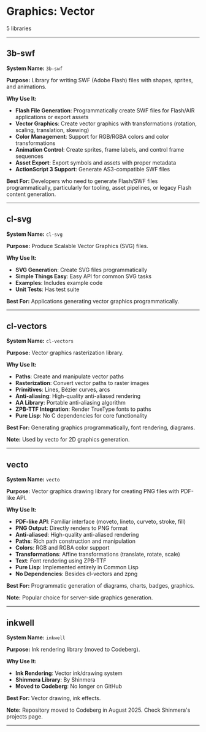 # Graphics: Vector

5 libraries

---

## 3b-swf

**System Name:** `3b-swf`

**Purpose:** Library for writing SWF (Adobe Flash) files with shapes, sprites, and animations.

**Why Use It:**
- **Flash File Generation**: Programmatically create SWF files for Flash/AIR applications or export assets
- **Vector Graphics**: Create vector graphics with transformations (rotation, scaling, translation, skewing)
- **Color Management**: Support for RGB/RGBA colors and color transformations
- **Animation Control**: Create sprites, frame labels, and control frame sequences
- **Asset Export**: Export symbols and assets with proper metadata
- **ActionScript 3 Support**: Generate AS3-compatible SWF files

**Best For:** Developers who need to generate Flash/SWF files programmatically, particularly for tooling, asset pipelines, or legacy Flash content generation.

---


## cl-svg

**System Name:** `cl-svg`

**Purpose:** Produce Scalable Vector Graphics (SVG) files.

**Why Use It:**
- **SVG Generation**: Create SVG files programmatically
- **Simple Things Easy**: Easy API for common SVG tasks
- **Examples**: Includes example code
- **Unit Tests**: Has test suite

**Best For:** Applications generating vector graphics programmatically.

---


## cl-vectors

**System Name:** `cl-vectors`

**Purpose:** Vector graphics rasterization library.

**Why Use It:**
- **Paths**: Create and manipulate vector paths
- **Rasterization**: Convert vector paths to raster images
- **Primitives**: Lines, Bézier curves, arcs
- **Anti-aliasing**: High-quality anti-aliased rendering
- **AA Library**: Portable anti-aliasing algorithm
- **ZPB-TTF Integration**: Render TrueType fonts to paths
- **Pure Lisp**: No C dependencies for core functionality

**Best For:** Generating graphics programmatically, font rendering, diagrams.

**Note:** Used by vecto for 2D graphics generation.

---


## vecto

**System Name:** `vecto`

**Purpose:** Vector graphics drawing library for creating PNG files with PDF-like API.

**Why Use It:**
- **PDF-like API**: Familiar interface (moveto, lineto, curveto, stroke, fill)
- **PNG Output**: Directly renders to PNG format
- **Anti-aliased**: High-quality anti-aliased rendering
- **Paths**: Rich path construction and manipulation
- **Colors**: RGB and RGBA color support
- **Transformations**: Affine transformations (translate, rotate, scale)
- **Text**: Font rendering using ZPB-TTF
- **Pure Lisp**: Implemented entirely in Common Lisp
- **No Dependencies**: Besides cl-vectors and zpng

**Best For:** Programmatic generation of diagrams, charts, badges, graphics.

**Note:** Popular choice for server-side graphics generation.

---


## inkwell

**System Name:** `inkwell`

**Purpose:** Ink rendering library (moved to Codeberg).

**Why Use It:**
- **Ink Rendering**: Vector ink/drawing system
- **Shinmera Library**: By Shinmera
- **Moved to Codeberg**: No longer on GitHub

**Best For:** Vector drawing, ink effects.

**Note:** Repository moved to Codeberg in August 2025. Check Shinmera's projects page.

---


